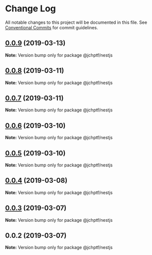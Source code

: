 # Change Log

All notable changes to this project will be documented in this file.
See [Conventional Commits](https://conventionalcommits.org) for commit guidelines.

## [0.0.9](https://github.com/jheinnic/portfolio-monorepo/compare/@jchptf/nestjs@0.0.8...@jchptf/nestjs@0.0.9) (2019-03-13)

**Note:** Version bump only for package @jchptf/nestjs





## [0.0.8](https://github.com/jheinnic/portfolio-monorepo/compare/@jchptf/nestjs@0.0.7...@jchptf/nestjs@0.0.8) (2019-03-11)

**Note:** Version bump only for package @jchptf/nestjs





## [0.0.7](https://github.com/jheinnic/portfolio-monorepo/compare/@jchptf/nestjs@0.0.6...@jchptf/nestjs@0.0.7) (2019-03-11)

**Note:** Version bump only for package @jchptf/nestjs





## [0.0.6](https://github.com/jheinnic/portfolio-monorepo/compare/@jchptf/nestjs@0.0.5...@jchptf/nestjs@0.0.6) (2019-03-10)

**Note:** Version bump only for package @jchptf/nestjs





## [0.0.5](https://github.com/jheinnic/portfolio-monorepo/compare/@jchptf/nestjs@0.0.4...@jchptf/nestjs@0.0.5) (2019-03-10)

**Note:** Version bump only for package @jchptf/nestjs





## [0.0.4](https://github.com/jheinnic/portfolio-monorepo/compare/@jchptf/nestjs@0.0.3...@jchptf/nestjs@0.0.4) (2019-03-08)

**Note:** Version bump only for package @jchptf/nestjs





## [0.0.3](https://github.com/jheinnic/portfolio-monorepo/compare/@jchptf/nestjs@0.0.2...@jchptf/nestjs@0.0.3) (2019-03-07)

**Note:** Version bump only for package @jchptf/nestjs





## 0.0.2 (2019-03-07)

**Note:** Version bump only for package @jchptf/nestjs

